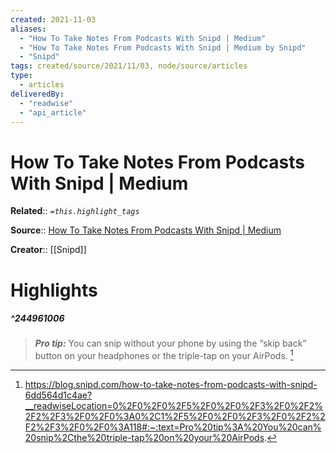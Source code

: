 ```yaml
---
created: 2021-11-03
aliases:
  - "How To Take Notes From Podcasts With Snipd | Medium"
  - "How To Take Notes From Podcasts With Snipd | Medium by Snipd"
  - "Snipd"
tags: created/source/2021/11/03, node/source/articles
type:
  - articles
deliveredBy:
  - "readwise"
  - "api_article"
---
```

# How To Take Notes From Podcasts With Snipd | Medium

**Related**:: 
*`=this.highlight_tags`*

**Source**:: [How To Take Notes From Podcasts With Snipd | Medium](https://blog.snipd.com/how-to-take-notes-from-podcasts-with-snipd-6dd564d1c4ae)

**Creator**:: [[Snipd]]

# Highlights
##### ^244961006
  
> ***Pro tip:*** You can snip without your phone by using the “skip back” button on your headphones or the triple-tap on your AirPods. 
  [^244961006]

[^244961006]:  https://blog.snipd.com/how-to-take-notes-from-podcasts-with-snipd-6dd564d1c4ae?__readwiseLocation=0%2F0%2F0%2F5%2F0%2F0%2F3%2F0%2F2%2F2%2F3%2F0%2F0%3A0%2C1%2F5%2F0%2F0%2F3%2F0%2F2%2F2%2F3%2F0%2F0%3A118#:~:text=Pro%20tip%3A%20You%20can%20snip%2Cthe%20triple-tap%20on%20your%20AirPods.

